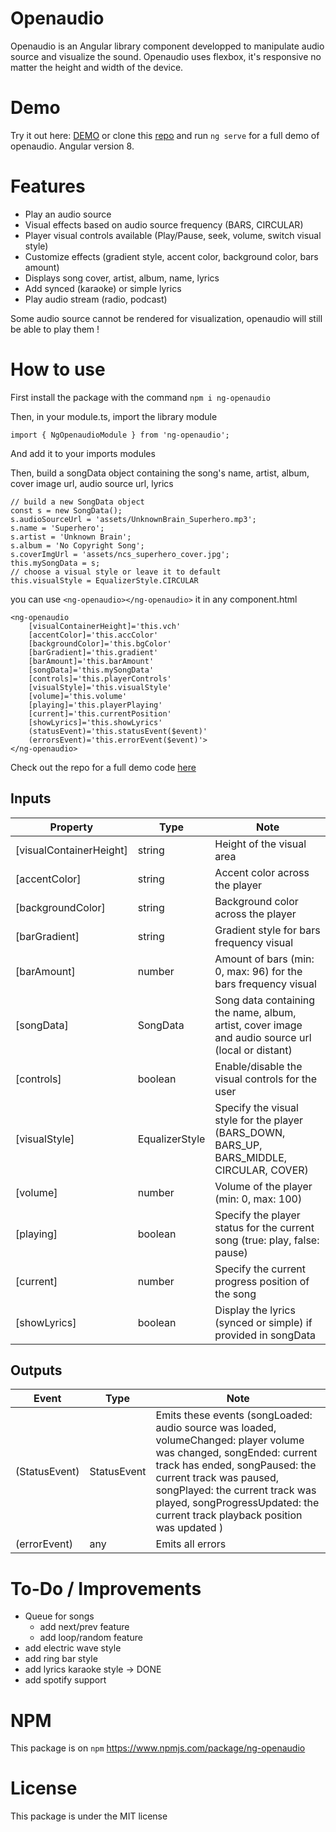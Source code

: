 
# Openaudio

Openaudio is an Angular library component developped to manipulate audio source and visualize the sound. Openaudio uses flexbox, it's responsive no matter the height and width of the device.

# Demo

Try it out here: [DEMO](https://rloris.github.io/lib-ng-openaudio/) or clone this [repo](https://github.com/RLoris/lib-ng-openaudio) and run `ng serve` for a full demo of openaudio. Angular version 8.

# Features

* Play an audio source
* Visual effects based on audio source frequency (BARS, CIRCULAR)
* Player visual controls available (Play/Pause, seek, volume, switch visual style)
* Customize effects (gradient style, accent color, background color, bars amount)
* Displays song cover, artist, album, name, lyrics
* Add synced (karaoke) or simple lyrics
* Play audio stream (radio, podcast) 

Some audio source cannot be rendered for visualization, openaudio will still be able to play them !
# How to use

  First install the package with the command `npm i ng-openaudio`

  Then, in your module.ts, import the library module

```
import { NgOpenaudioModule } from 'ng-openaudio';
```

  And add it to your imports modules

  Then, build a songData object containing the song's name, artist, album, cover image url, audio source url, lyrics

```
// build a new SongData object
const s = new SongData();
s.audioSourceUrl = 'assets/UnknownBrain_Superhero.mp3';
s.name = 'Superhero';
s.artist = 'Unknown Brain';
s.album = 'No Copyright Song';
s.coverImgUrl = 'assets/ncs_superhero_cover.jpg';
this.mySongData = s;
// choose a visual style or leave it to default
this.visualStyle = EqualizerStyle.CIRCULAR
```
you can use `<ng-openaudio></ng-openaudio>` it in any component.html
```
<ng-openaudio
    [visualContainerHeight]='this.vch'
    [accentColor]='this.accColor'
    [backgroundColor]='this.bgColor'
    [barGradient]='this.gradient'
    [barAmount]='this.barAmount'
    [songData]='this.mySongData'
    [controls]='this.playerControls'
    [visualStyle]='this.visualStyle'
    [volume]='this.volume'
    [playing]='this.playerPlaying'
    [current]='this.currentPosition'
    [showLyrics]='this.showLyrics'
    (statusEvent)='this.statusEvent($event)'
    (errorsEvent)='this.errorEvent($event)'>
</ng-openaudio>
```

Check out the repo for a full demo code [here](https://github.com/RLoris/lib-ng-openaudio)

## Inputs
| Property | Type | Note |
| -------- | ---- | ---- |
| [visualContainerHeight] | string | Height of the visual area |
| [accentColor] | string | Accent color across the player |
| [backgroundColor] | string | Background color across the player |
| [barGradient] | string | Gradient style for bars frequency visual |
| [barAmount] | number | Amount of bars (min: 0, max: 96) for the bars frequency visual 
| [songData] | SongData | Song data containing the name, album, artist, cover image and audio source url (local or distant) |
| [controls] | boolean | Enable/disable the visual controls for the user |
| [visualStyle] | EqualizerStyle | Specify the visual style for the player (BARS_DOWN, BARS_UP, BARS_MIDDLE, CIRCULAR, COVER) |
| [volume] | number | Volume of the player (min: 0, max: 100) |
| [playing] | boolean | Specify the player status for the current song (true: play, false: pause) |
| [current] | number | Specify the current progress position of the song |
| [showLyrics] | boolean | Display the lyrics (synced or simple) if provided in songData |

## Outputs
| Event | Type | Note |
| -------- | ---- | ---- |
| (StatusEvent) | StatusEvent | Emits these events (songLoaded: audio source was loaded, volumeChanged: player volume was changed, songEnded: current track has ended, songPaused: the current track was paused, songPlayed: the current track was played, songProgressUpdated: the current track playback position was updated ) |
| (errorEvent) | any | Emits all errors |

# To-Do / Improvements

-   Queue for songs
    -   add next/prev feature
    -   add loop/random feature
-   add electric wave style
-   add ring bar style
-   add lyrics karaoke style -> DONE
-   add spotify support

# NPM

  This package is on `npm` https://www.npmjs.com/package/ng-openaudio

# License

  This package is under the MIT license

